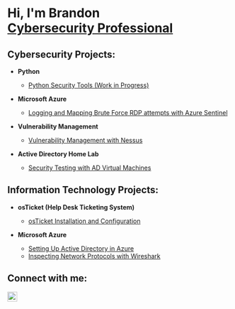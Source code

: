 <h1>Hi, I'm Brandon <br/><a href="https://www.linkedin.com/in/brandonbridgewater/">Cybersecurity Professional</a></h1>

<h2>Cybersecurity Projects:</h2> 
 
 - <b>Python</b>
   - [Python Security Tools (Work in Progress)](https://github.com/bridgewaterbb/Sec-Python)
 
 - <b>Microsoft Azure</b>
   - [Logging and Mapping Brute Force RDP attempts with Azure Sentinel](https://github.com/bridgewaterbb/Azure-Sentinel-Threat-Mapping)
 
 - <b>Vulnerability Management</b>
   - [Vulnerability Management with Nessus](https://github.com/bridgewaterbb/Nessus-Vuln-Management)
  
 - <b>Active Directory Home Lab</b>
   - [Security Testing with AD Virtual Machines](https://github.com/bridgewaterbb/AD-Security-Lab)

<h2>Information Technology Projects:</h2>

- <b>osTicket (Help Desk Ticketing System)</b>
  - [osTicket Installation and Configuration](https://github.com/bridgewaterbb/osTicket-Install-and-Configuration)
 
- <b>Microsoft Azure</b>
  - [Setting Up Active Directory in Azure](https://github.com/bridgewaterbb/Azure-AD-Configuration)
  - [Inspecting Network Protocols with Wireshark](https://github.com/bridgewaterbb/Azure-Networking)

<h2>Connect with me:</h2>

[<img align="left" alt="Brandon | LinkedIn" width="22px" src="https://cdn.jsdelivr.net/npm/simple-icons@v3/icons/linkedin.svg" />][linkedin]

[linkedin]: https://www.linkedin.com/in/brandonbridgewater
